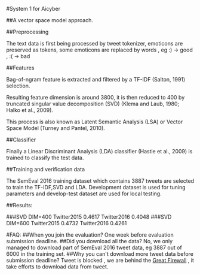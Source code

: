 #System 1 for Aicyber


##A vector space model approach.

##Preprocessing

The text data is first being processed by tweet tokenizer, emoticons are preserved as tokens, some emoticons are replaced by words , eg :) -> good , :( -> bad

##Features

Bag-of-ngram feature is extracted and filtered by a TF-IDF (Salton, 1991) selection.

Resulting feature dimension is around 3800, it is then reduced to 400 by truncated singular value decomposition (SVD) (Klema and Laub, 1980; Halko et al., 2009).

This process is also known as Latent Semantic Analysis (LSA) or Vector Space Model (Turney and Pantel, 2010).

##Classifier

Finally a Linear Discriminant Analysis (LDA) classifier (Hastie et al., 2009) is trained to classify the test data.

##Training and verification data

The SemEval 2016 training dataset which contains 3887 tweets are selected to train the TF-IDF,SVD and LDA. Development dataset is used for tuning parameters and develop-test dataset are used for
local testing.

##Results:

###SVD DIM=400
Twitter2015 0.4617  Twitter2016 0.4048
###SVD DIM=600
Twitter2015 0.4732  Twitter2016 0.4261


#FAQ:
##When you join the evaluation?
One week before evaluation submission deadline.
##Did you download all the data?
No, we only managed to download part of SemEval 2016 tweet data, eg 3887 out of 6000 in the training set.
##Why you can't download more tweet data before submission deadline?
Tweet is blocked , we are behind the [Great Firewall](https://en.wikipedia.org/wiki/Internet_censorship_in_China) , it take efforts to download data from tweet.
